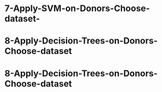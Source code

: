 # 7-Apply-SVM-on-Donors-Choose-dataset-
# 8-Apply-Decision-Trees-on-Donors-Choose-dataset
# 8-Apply-Decision-Trees-on-Donors-Choose-dataset
